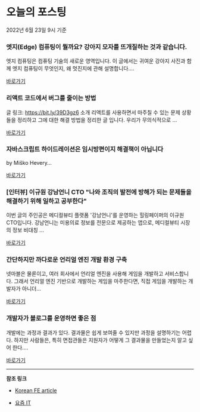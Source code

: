 # 오늘의 포스팅 
2022년 6월 23일 9시 기준 

###  엣지(Edge) 컴퓨팅이 뭘까요? 강아지 모자를 뜨개질하는 것과 같습니다. 

 엣지 컴퓨팅은 컴퓨팅 기술의 새로운 영역입니다. 이 글에서는 귀여운 강아지 사진과 함께 엣지 컴퓨팅이 무엇인지, 왜 멋진지에 관해 설명합니다.... 

 [바로가기](https://kofearticle.substack.com/p/korean-fe-article-edge-) 

###  리액트 코드에서 버그를 줄이는 방법 

 글 링크: https://bit.ly/39D3gz6 소개 리액트를 사용하면서 마주칠 수 있는 문제 상황들을 정리하고 그에 대한 해결 방법을 정리한 글 입니다. 우리가 무의식적으로 ... 

 [바로가기](https://kofearticle.substack.com/p/korean-fe-article--675) 

###  자바스크립트 하이드레이션은 임시방편이지 해결책이 아닙니다 

 by Miško Hevery... 

 [바로가기](https://kofearticle.substack.com/p/korean-fe-article--093) 

### [인터뷰] 이규원 강남언니 CTO "나와 조직의 발전에 방해가 되는 문제들을 해결하기 위해 일하고 공부한다" 

 이번 글의 주인공은 메디컬뷰티 플랫폼 '강남언니'를 운영하는 힐링페이퍼의 이규원 CTO입니다. 강남언니는 미용의료 정보를 전문으로 제공하는 앱으로, 메디컬뷰티 시장의 정보 비대칭 ... 

 [바로가기](https://yozm.wishket.com/magazine/detail/1541/) 

### 간단하지만 까다로운 언리얼 엔진 개발 환경 구축 

 넷마블은 물론이고, 여러 회사에서 언리얼 엔진을 사용해 게임을 개발하고 서비스합니다. 그래서 언리얼 엔진 기반으로 개발하는 게임을 마주한다면, 직접 게임을 개발하는 개발자가 아니더... 

 [바로가기](https://yozm.wishket.com/magazine/detail/1537/) 

### 개발자가 블로그를 운영하면 좋은 점 

 개발에는 과정과 결과가 있다. 결과물은 쉽게 보여줄 수 있지만 과정을 설명하기는 어렵다. 하지만 사람들은, 특히 면접관들은 지원자가 어떻게 그 결과물을 만들었는지 알고 싶어 한다.... 

 [바로가기](https://yozm.wishket.com/magazine/detail/1535/) 

---

**참조 링크**

- [Korean FE article](https://kofearticle.substack.com) 

- [요즘 IT](https://yozm.wishket.com/magazine) 

